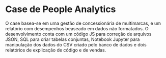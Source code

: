 # Case de People Analytics

O case basea-se em uma gestão de concessionária de multimarcas, e um relatório com desempenhos beaseado em dados não formatados.
O desenvolvimento conta com um código JS para correção de arquivos JSON, SQL para criar tabelas conjuntas, Notebook Jupyter para manipulação dos dados do CSV criado pelo banco de dados e dois relatórios de explicação de código e de vendas.
